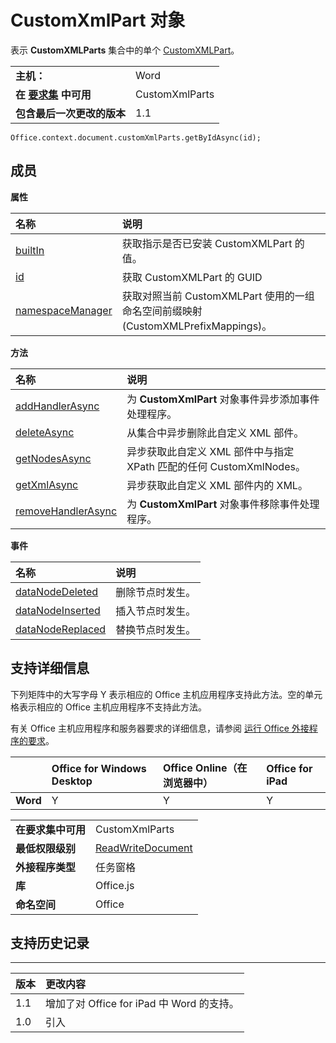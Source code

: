 
# <a name="customxmlpart-object"></a>CustomXmlPart 对象
表示 **CustomXMLParts** 集合中的单个 [CustomXMLPart](../../reference/shared/customxmlparts.customxmlparts.md)。

|||
|:-----|:-----|
|**主机：**|Word|
|**在 [要求集](../../docs/overview/specify-office-hosts-and-api-requirements.md) 中可用**|CustomXmlParts|
|**包含最后一次更改的版本**|1.1|

```
Office.context.document.customXmlParts.getByIdAsync(id);
```


## <a name="members"></a>成员


**属性**


|**名称**|**说明**|
|:-----|:-----|
|[builtIn](../../reference/shared/customxmlpart.builtin.md)|获取指示是否已安装 CustomXMLPart 的值。|
|[id](../../reference/shared/customxmlpart.id.md)|获取 CustomXMLPart 的 GUID|
|[namespaceManager](../../reference/shared/customxmlpart.namespacemanager.md)|获取对照当前 CustomXMLPart 使用的一组命名空间前缀映射 (CustomXMLPrefixMappings)。|

**方法**


|**名称**|**说明**|
|:-----|:-----|
|[addHandlerAsync](../../reference/shared/customxmlpart.addhandlerasync.md)|为 **CustomXmlPart** 对象事件异步添加事件处理程序。|
|[deleteAsync](../../reference/shared/customxmlpart.deleteasync.md)|从集合中异步删除此自定义 XML 部件。|
|[getNodesAsync](../../reference/shared/customxmlpart.getnodesasync.md)|异步获取此自定义 XML 部件中与指定 XPath 匹配的任何 CustomXmlNodes。|
|[getXmlAsync](../../reference/shared/customxmlpart.getxmlasync.md)|异步获取此自定义 XML 部件内的 XML。|
|[removeHandlerAsync](../../reference/shared/customxmlpart.removehandlerasync.md)|为 **CustomXmlPart** 对象事件移除事件处理程序。|

**事件**


|**名称**|**说明**|
|:-----|:-----|
|[dataNodeDeleted](../../reference/shared/customxmlpart.datanodedeleted.event.md)|删除节点时发生。|
|[dataNodeInserted](../../reference/shared/customxmlpart.datanodeinserted.event.md)|插入节点时发生。|
|[dataNodeReplaced](../../reference/shared/customxmlpart.datanodereplaced.event.md)|替换节点时发生。|

## <a name="support-details"></a>支持详细信息


下列矩阵中的大写字母 Y 表示相应的 Office 主机应用程序支持此方法。空的单元格表示相应的 Office 主机应用程序不支持此方法。

有关 Office 主机应用程序和服务器要求的详细信息，请参阅 [运行 Office 外接程序的要求](../../docs/overview/requirements-for-running-office-add-ins.md)。


||**Office for Windows Desktop**|**Office Online（在浏览器中）**|**Office for iPad**|
|:-----|:-----|:-----|:-----|
|**Word**|Y|Y|Y|

|||
|:-----|:-----|
|**在要求集中可用**|CustomXmlParts|
|**最低权限级别**|[ReadWriteDocument](../../docs/develop/requesting-permissions-for-api-use-in-content-and-task-pane-add-ins.md)|
|**外接程序类型**|任务窗格|
|**库**|Office.js|
|**命名空间**|Office|

## <a name="support-history"></a>支持历史记录



****


|**版本**|**更改内容**|
|:-----|:-----|
|1.1|增加了对 Office for iPad 中 Word 的支持。|
|1.0|引入|
